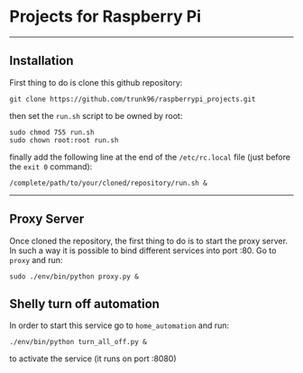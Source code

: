 # Projects for Raspberry Pi

---

## Installation

First thing to do is clone this github repository:

```
git clone https://github.com/trunk96/raspberrypi_projects.git
```

then set the ``run.sh`` script to be owned by root:

```
sudo chmod 755 run.sh
sudo chown root:root run.sh
```

finally add the following line at the end of the ``/etc/rc.local`` file (just before the ``exit 0`` command):

```
/complete/path/to/your/cloned/repository/run.sh &
```

---
## Proxy Server

Once cloned the repository, the first thing to do is to start the proxy server. In such a way it is possible to bind different services into port :80.
Go to `proxy` and run:

```
sudo ./env/bin/python proxy.py &
```


## Shelly turn off automation

In order to start this service go to `home_automation` and run:

```
./env/bin/python turn_all_off.py &
```

to activate the service (it runs on port :8080)
